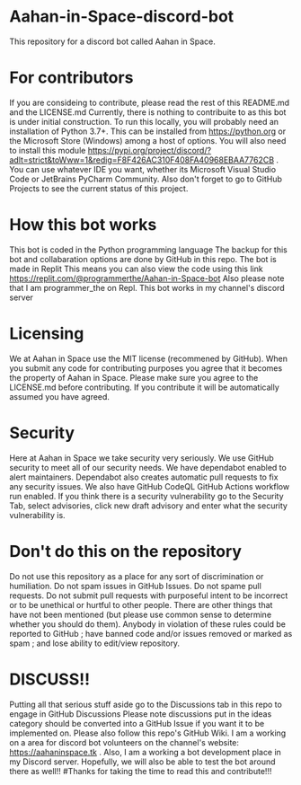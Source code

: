 # Aahan-in-Space-discord-bot
This repository for a discord bot called Aahan in Space. 
# For contributors
If you are consideing to contribute, please read the rest of this README.md and the LICENSE.md
Currently, there is nothing to contribuite to as this bot is under initial construction.
To run this locally, you will probably need an installation of Python 3.7+.
This can be installed from https://python.org or the Microsoft Store (Windows) among a host of options.
You will also need to install this module https://pypi.org/project/discord/?adlt=strict&toWww=1&redig=F8F426AC310F408FA40968EBAA7762CB .
You can use whatever IDE you want, whether its Microsoft Visual Studio Code or JetBrains PyCharm Community.
Also don't forget to go to GitHub Projects to see the current status of this project.
# How this bot works 
This bot is coded in the Python programming language
The backup for this bot and collabaration options are done by GitHub in this repo.
The bot is made in Replit 
This means you can also view the code using this link https://replit.com/@programmerthe/Aahan-in-Space-bot
Also please note that I am programmer_the on Repl.
This bot works in my channel's discord server
# Licensing
We at Aahan in Space use the MIT license (recommened by GitHub).
When you submit any code for contributing purposes you agree that it becomes the property of Aahan in Space.
Please make sure you agree to the LICENSE.md before contributing.
If you contribute it will be automatically assumed you have agreed.
# Security
Here at Aahan in Space we take security very seriously.
We use GitHub security to meet all of our security needs.
We have dependabot enabled to alert maintainers.
Dependabot also creates automatic pull requests to fix any security issues.
We also have GitHub CodeQL GitHub Actions workflow run enabled.
If you think there is a security vulnerability go to the Security Tab, select advisories, click new draft advisory and enter what the security vulnerability is. 
# Don't do this on the repository
Do not use this repository as a place for any sort of discrimination or humiliation.
Do not spam issues in GitHub Issues.
Do not spame pull requests.
Do not submit pull requests with purposeful intent to be incorrect or to be unethical or hurtful to other people.
There are other things that have not been mentioned (but please use common sense to determine whether you should do them).
Anybody in violation of these rules could be reported to GitHub ; have banned code and/or issues removed or marked as spam ; and lose ability to edit/view repository.
# DISCUSS!!
Putting all that serious stuff aside go to the Discussions tab in this repo to engage in GitHub Discussions
Please note discussions put in the ideas category should be converted into a GitHub Issue if you want it to be implemented on.
Please also follow this repo's GitHub Wiki.
I am a working on a area for discord bot volunteers on the channel's website: https://aahaninspace.tk .
Also, I am a working a bot development place in my Discord server.
Hopefully, we will also be able to test the bot around there as well!!
#Thanks for taking the time to read this and contribute!!!
